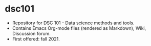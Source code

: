 # dsc101
* Repository for DSC 101 - Data science methods and tools.
* Contains Emacs Org-mode files (rendered as Markdown), Wiki, Discussion forum.
* First offered: fall 2021.
